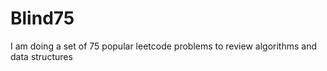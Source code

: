 # Blind75
I am doing a set of 75 popular leetcode problems to review algorithms and data structures
